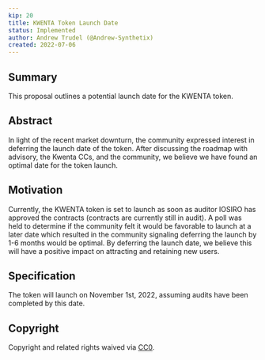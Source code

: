 ```yaml
---
kip: 20
title: KWENTA Token Launch Date
status: Implemented
author: Andrew Trudel (@Andrew-Synthetix)
created: 2022-07-06
---
```


## Summary

This proposal outlines a potential launch date for the KWENTA token.

## Abstract

In light of the recent market downturn, the community expressed interest in deferring the launch date of the token. After discussing the roadmap with advisory, the Kwenta CCs, and the community, we believe we have found an optimal date for the token launch.

## Motivation

Currently, the KWENTA token is set to launch as soon as auditor IOSIRO has approved the contracts (contracts are currently still in audit). A poll was held to determine if the community felt it would be favorable to launch at a later date which resulted in the community signaling deferring the launch by 1-6 months would be optimal. By deferring the launch date, we believe this will have a positive impact on attracting and retaining new users. 

## Specification

The token will launch on November 1st, 2022, assuming audits have been completed by this date. 

## Copyright

Copyright and related rights waived via [CC0](https://creativecommons.org/publicdomain/zero/1.0/).
